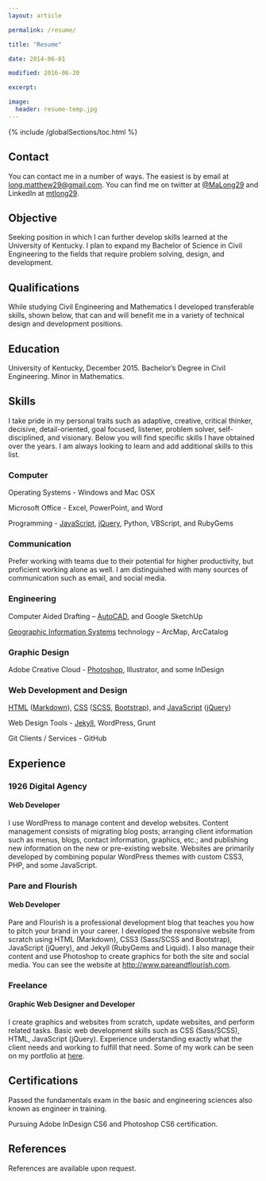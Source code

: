 ```yaml
---
layout: article

permalink: /resume/

title: "Resume"

date: 2014-06-01

modified: 2016-06-20

excerpt:

image:
  header: resume-temp.jpg
---
```

{% include /globalSections/toc.html %}

## Contact

You can contact me in a number of ways. The easiest is by email at <a class="fancyLink" href="mailto:long.matthew29@gmail.com" target="_blank">long.matthew29@gmail.com</a>. You can find me on twitter at <a class="fancyLink" href="https://www.twitter.com/MaLong29" target="_blank">@MaLong29</a> and LinkedIn at <a class="fancyLink" href="https://www.linkedin.com/in/mtlong29" target="_blank">mtlong29</a>.

## Objective

Seeking position in which I can further develop skills learned at the University of Kentucky. I plan to expand my Bachelor of Science in Civil Engineering to the fields that require problem solving, design, and development.

## Qualifications

While studying Civil Engineering and Mathematics I developed transferable skills, shown below, that can and will benefit me in a variety of technical design and development positions.

## Education

University of Kentucky, December 2015. Bachelor’s Degree in Civil Engineering. Minor in Mathematics.

## Skills

<p>I take pride in my personal traits such as adaptive, creative, critical thinker, decisive, detail-oriented, goal focused, listener, problem solver, self-disciplined, and visionary. Below you will find specific skills I have obtained over the years. I am always looking to learn and add additional skills to this list.</p>

### Computer

<p>Operating Systems - Windows and Mac OSX</p>
<p>Microsoft Office - Excel, PowerPoint, and Word</p>
<p>Programming - <a class="fancyLink" href="{{site.url}}/tag/javascript/">JavaScript</a>, <a class="fancyLink" href="{{site.url}}/tag/jquery/">jQuery</a>, Python, VBScript, and RubyGems</p>

### Communication

<p>Prefer working with teams due to their potential for higher productivity, but proficient working alone as well. I am distinguished with many sources of communication such as email, and social media.</p>

### Engineering

<p>Computer Aided Drafting – <a class="fancyLink" href="{{site.url}}/tag/autocad/">AutoCAD</a>, and Google SketchUp</p>
<p><a class="fancyLink" href="{{site.url}}/tag/gis/">Geographic Information Systems</a> technology – ArcMap, ArcCatalog</p>

### Graphic Design

<p>Adobe Creative Cloud - <a class="fancyLink" href="{{site.url}}/tag/photoshop/">Photoshop</a>, Illustrator, and some InDesign</p>

### Web Development and Design

<p><a class="fancyLink" href="{{site.url}}/tag/html/">HTML</a> (<a class="fancyLink" href="{{site.url}}/tag/markdown/">Markdown</a>), <a class="fancyLink" href="{{site.url}}/tag/css/">CSS</a> (<a class="fancyLink" href="{{site.url}}/tag/scss/">SCSS</a>, <a class="fancyLink" href="{{site.url}}/tag/bootstrap/">Bootstrap</a>), and <a class="fancyLink" href="{{site.url}}/tag/javascript/">JavaScript</a> (<a class="fancyLink" href="{{site.url}}/tag/jquery/">jQuery</a>)</p>
<p>Web Design Tools - <a class="fancyLink" href="{{site.url}}/tag/jekyll/">Jekyll</a>, WordPress, Grunt</p>
<p>Git Clients / Services - GitHub</p>

## Experience

### 1926 Digital Agency
<h4 class="experience">Web Developer</h4>

<p>I use WordPress to manage content and develop websites. Content management consists of migrating blog posts; arranging client information such as menus, blogs, contact information, graphics, etc.; and publishing new information on the new or pre-existing website. Websites are primarily developed by combining popular WordPress themes with custom CSS3, PHP, and some JavaScript.</p>

### Pare and Flourish
<h4 class="experience">Web Developer</h4>

<p>Pare and Flourish is a professional development blog that teaches you how to pitch your brand in your career. I developed the responsive website from scratch using HTML (Markdown), CSS3 (Sass/SCSS and Bootstrap), JavaScript (jQuery), and Jekyll (RubyGems and Liquid). I also manage their content and use Photoshop to create graphics for both the site and social media. You can see the website at <a class="fancyLink" href="http://www.pareandflourish.com" target="_blank">http://www.pareandflourish.com</a>.</p>

### Freelance
<h4 class="experience">Graphic Web Designer and Developer</h4>

<p>I create graphics and websites from scratch, update websites, and perform related tasks. Basic web development skills such as CSS (Sass/SCSS), HTML, JavaScript (jQuery). Experience understanding exactly what the client needs and working to fulfill that need. Some of my work can be seen on my portfolio at <a class="fancyLink" href="{{site.url}}/portfolio">here</a>.</p>

## Certifications

<p>Passed the fundamentals exam in the basic and engineering sciences also known as engineer in training.</p>
<p>Pursuing Adobe InDesign CS6 and Photoshop CS6 certification.</p>

## References

<p>References are available upon request.</p>

